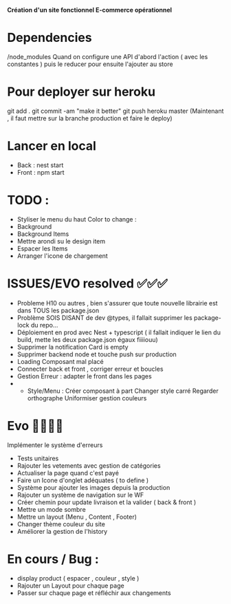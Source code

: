 **Création d'un site fonctionnel E-commerce opérationnel**

# Dependencies
/node_modules
Quand on configure une API d'abord l'action ( avec les constantes ) puis le reducer pour ensuite l'ajouter au store

# Pour deployer sur heroku
git add .
git commit -am "make it better"
git push heroku master
(Maintenant , il faut mettre sur la branche production et faire le deploy)
# Lancer en local
- Back : nest start
- Front : npm start

# TODO : 
- Styliser  le menu du haut
Color to change : 
- Background
- Background Items
- Mettre arondi su le design item
- Espacer les Items
- Arranger l'icone de chargement

# ISSUES/EVO resolved ✅✅✅

- Probleme H10 ou autres , bien s'assurer que toute nouvelle librairie est dans TOUS les package.json
- Problème SOIS DISANT de dev @types, il fallait supprimer les package-lock du repo...
- Déploiement en prod avec Nest + typescript ( il fallait indiquer le lien du build, mette les deux package.json égaux fiiiiouu)
- Supprimer la notification Card is empty 
- Supprimer backend node et touche push sur production
- Loading Composant mal placé
- Connecter back et front , corriger erreur et boucles
- Gestion Erreur : adapter le front dans les pages
- - Style/Menu :
    Créer composant à part
    Changer style carré
    Regarder orthographe
    Uniformiser gestion couleurs

# Evo 💨💨💨💨
Implémenter le système d'erreurs
- Tests unitaires
- Rajouter les vetements avec gestion de catégories
- Actualiser la page quand c'est payé
- Faire un Icone d'onglet adéquates ( to define )
- Système pour ajouter les images depuis la production
- Rajouter un système de navigation sur le WF
- Créer chemin pour update livraison et la valider ( back & front )
- Mettre un mode sombre
- Mettre un layout (Menu , Content ,  Footer)
- Changer thème couleur du site
- Améliorer la gestion de l'history

# En cours / Bug : 
 - display product ( espacer , couleur , style ) 
 - Rajouter un Layout pour chaque page
 - Passer sur chaque page et réfléchir aux changements




